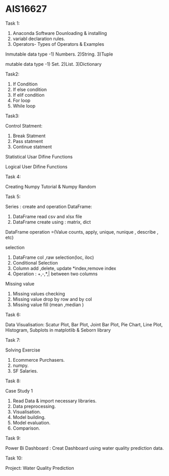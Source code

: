 # AIS16627


Task 1:

1. Anaconda Software Dounloading & installing
2. variabl declaration rules.
3. Operators- Types of Operators & Examples

 Inmutable data type -1) Numbers. 2)String. 3)Tuple
 
 mutable data type -1) Set. 2)List. 3)Dictionary


 Task2:
 1. If Condition
 2. If else condition
 3. If elif condition
 4. For loop
 5. While loop


 Task3:

 Control Statment:
  1. Break Statment
  2. Pass statment
  3. Continue statment

Statistical Usar Difine Functions

Logical User Difine Functions


Task 4:

Creating Numpy Tutorial & Numpy Random


Task 5:

Series : create and operation 
 DataFrame: 
 1. DataFrame read csv and xlsx file 
 2. DataFrame create using : matrix, dict

DataFrame operation =(Value counts, apply, unique, nunique , describe , etc) 

selection 
1. DataFrame col ,raw selection(loc, iloc)
2. Conditional Selection  
3. Column add ,delete, update  *index,remove index
4. Operation :  +,-,*,| between two columns 

Missing value 
1. Missing values checking
2. Missing value drop by row and by col
3. Missing value fill (mean ,median )


Task 6:

Data Visualisation: Scatur Plot, Bar Plot, Joint Bar Plot, Pie Chart, Line Plot, Histogram, Subplots in matplotlib & Seborn library


Task 7:

Solving Exercise

  1. Ecommerce Purchasers.
  2. numpy.
  3. SF Salaries.


Task 8:

   Case Study 1

   1) Read Data & import necessary libraries.
   2) Data preprocessing.
   3) Visualisation.
   4) Model building.
   5) Model evaluation.
   6) Comparison.

Task 9:

   Power Bi Dashboard : Creat Dashboard using water quality prediction data.

Task 10:

   Project: Water Quality Prediction 





  
